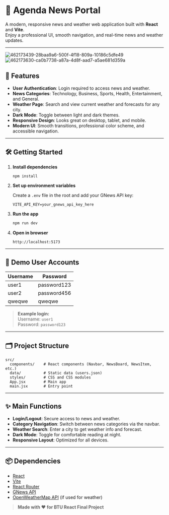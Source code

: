 # 📰 Agenda News Portal

A modern, responsive news and weather web application built with **React** and **Vite**.  
Enjoy a professional UI, smooth navigation, and real-time news and weather updates.

---
![462173439-28baa9a6-500f-4f18-809a-10186c5dfe49](https://github.com/user-attachments/assets/8e457e13-71be-41cc-aa5f-cdaf39fb4c39)
![462173630-ca0b7738-a87a-4d8f-aad7-a5ae681d359a](https://github.com/user-attachments/assets/7732cb8c-74b9-444f-b3fc-aae3ba7c1bae)




## 🚀 Features

- **User Authentication**: Login required to access news and weather.
- **News Categories**: Technology, Business, Sports, Health, Entertainment, and General.
- **Weather Page**: Search and view current weather and forecasts for any city.
- **Dark Mode**: Toggle between light and dark themes.
- **Responsive Design**: Looks great on desktop, tablet, and mobile.
- **Modern UI**: Smooth transitions, professional color scheme, and accessible navigation.

---

## 🛠️ Getting Started

1. **Install dependencies**
   ```bash
   npm install
   ```

2. **Set up environment variables**

   Create a `.env` file in the root and add your GNews API key:
   ```
   VITE_API_KEY=your_gnews_api_key_here
   ```

3. **Run the app**
   ```bash
   npm run dev
   ```

4. **Open in browser**
   ```
   http://localhost:5173
   ```

---

## 👤 Demo User Accounts

| Username | Password     |
|----------|-------------|
| user1    | password123 |
| user2    | password456 |
| qweqwe   | qweqwe      |

> **Example login:**  
> Username: `user1`  
> Password: `password123`

---

## 🗂️ Project Structure

```
src/
  components/    # React components (Navbar, NewsBoard, NewsItem, etc.)
  data/          # Static data (users.json)
  styles/        # CSS and CSS modules
  App.jsx        # Main app
  main.jsx       # Entry point
```

---

## ✨ Main Functions

- **Login/Logout**: Secure access to news and weather.
- **Category Navigation**: Switch between news categories via the navbar.
- **Weather Search**: Enter a city to get weather info and forecast.
- **Dark Mode**: Toggle for comfortable reading at night.
- **Responsive Layout**: Optimized for all devices.

---

## 📦 Dependencies

- [React](https://react.dev/)
- [Vite](https://vitejs.dev/)
- [React Router](https://reactrouter.com/)
- [GNews API](https://gnews.io/)
- [OpenWeatherMap API](https://openweathermap.org/) (if used for weather)

> **Made with ❤️ for BTU React Final Project**
